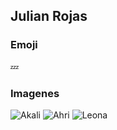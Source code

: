 ## Julian Rojas 

### Emoji

:zzz:

### Imagenes 
![Akali](https://cdna.artstation.com/p/assets/images/images/018/767/726/large/dasha-y-park-kda-akali-fanart-dasha-v1-1200.jpg?1560645093)
![Ahri](http://pm1.narvii.com/7243/8f044646c8ecb5d2f5d8be9c3864ff52f803cff2r1-1500-1800v2_uhq.jpg)
![Leona](https://static.wikia.nocookie.net/leagueoflegends/images/8/89/Battle_Academia_Leona_profileicon.jpg/revision/latest/smart/width/250/height/250?cb=20210302234746)


